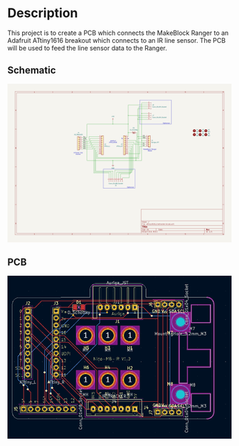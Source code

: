 # Description

This project is to create a PCB which connects the MakeBlock Ranger to an Adafruit ATtiny1616 breakout which connects to an IR line sensor. The PCB will be used to feed the line sensor data to the Ranger.

## Schematic
![alt text](img/schematic.png)

## PCB
![alt text](img/pcb.png)